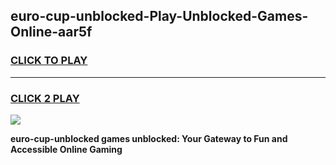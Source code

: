
## euro-cup-unblocked-Play-Unblocked-Games-Online-aar5f
<h3>
<a href="https://premium76.site?title=euro-cup-unblocked&ref=25A">CLICK TO PLAY</a></h3>
<hr>

<h3>
<a href="https://premium76.site?title=euro-cup-unblocked&ref=25A">CLICK 2 PLAY</a>
  
</h3>

<a href="https://premium76.site?title=euro-cup-unblocked&ref=25A"><img src="https://clearcache.store/games.png"></a>


**euro-cup-unblocked games unblocked: Your Gateway to Fun and Accessible Online Gaming**
